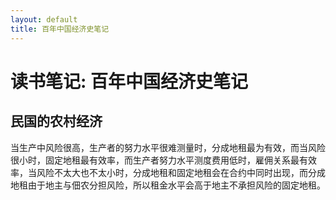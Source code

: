 ```yaml
---
layout: default
title: 百年中国经济史笔记
---
```


# 读书笔记: 百年中国经济史笔记


## 民国的农村经济

当生产中风险很高，生产者的努力水平很难测量时，分成地租最为有效，而当风险很小时，固定地租最有效率，而生产者努力水平测度费用低时，雇佣关系最有效率，当风险不太大也不太小时，分成地租和固定地租会在合约中同时出现，而分成地租由于地主与佃农分担风险，所以租金水平会高于地主不承担风险的固定地租。